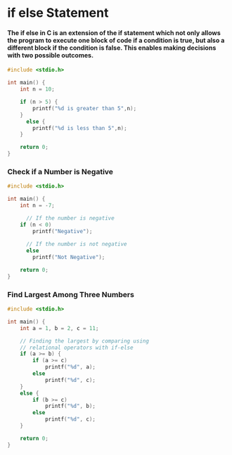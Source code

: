 # if else Statement

#### The if else in C is an extension of the if statement which not only allows the program to execute one block of code if a condition is true, but also a different block if the condition is false. This enables making decisions with two possible outcomes.

```cpp
#include <stdio.h>

int main() {
    int n = 10;

    if (n > 5) {
        printf("%d is greater than 5",n);
    }
      else {
        printf("%d is less than 5",n);
    }

    return 0;
}
```

### Check if a Number is Negative
```cpp
#include <stdio.h>

int main() {
    int n = -7;

      // If the number is negative
    if (n < 0)
        printf("Negative");
  
      // If the number is not negative
      else
        printf("Not Negative");

    return 0;
}
```

### Find Largest Among Three Numbers

```cpp
#include <stdio.h>

int main() {
    int a = 1, b = 2, c = 11;

    // Finding the largest by comparing using
    // relational operators with if-else
    if (a >= b) {
        if (a >= c)
            printf("%d", a);
        else
            printf("%d", c);
    }
    else {
        if (b >= c)
            printf("%d", b);
        else
            printf("%d", c);
    }

    return 0;
}
```